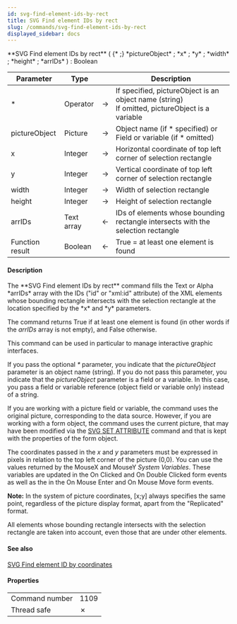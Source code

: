 ```yaml
---
id: svg-find-element-ids-by-rect
title: SVG Find element IDs by rect
slug: /commands/svg-find-element-ids-by-rect
displayed_sidebar: docs
---
```


<!--REF #_command_.SVG Find element IDs by rect.Syntax-->**SVG Find element IDs by rect** ( {* ;} *pictureObject* ; *x* ; *y* ; *width* ; *height* ; *arrIDs* ) : Boolean<!-- END REF-->
<!--REF #_command_.SVG Find element IDs by rect.Params-->
| Parameter | Type |  | Description |
| --- | --- | --- | --- |
| * | Operator | &#8594;  | If specified, pictureObject is an object name (string) <br/>If omitted, pictureObject is a variable |
| pictureObject | Picture | &#8594;  | Object name (if * specified) or <br/>Field or variable (if * omitted) |
| x | Integer | &#8594;  | Horizontal coordinate of top left corner of selection rectangle |
| y | Integer | &#8594;  | Vertical coordinate of top left corner of selection rectangle |
| width | Integer | &#8594;  | Width of selection rectangle |
| height | Integer | &#8594;  | Height of selection rectangle |
| arrIDs | Text array | &#8592; | IDs of elements whose bounding rectangle intersects with the selection rectangle |
| Function result | Boolean | &#8592; | True = at least one element is found |

<!-- END REF-->

#### Description 

<!--REF #_command_.SVG Find element IDs by rect.Summary-->The **SVG Find element IDs by rect** command fills the Text or Alpha *arrIDs* array with the IDs ("id" or "xml:id" attribute) of the XML elements whose bounding rectangle intersects with the selection rectangle at the location specified by the *x* and *y* parameters.<!-- END REF-->

The command returns True if at least one element is found (in other words if the *arrIDs* array is not empty), and False otherwise. 

This command can be used in particular to manage interactive graphic interfaces. 

If you pass the optional *\** parameter, you indicate that the *pictureObject* parameter is an object name (string). If you do not pass this parameter, you indicate that the *pictureObject* parameter is a field or a variable. In this case, you pass a field or variable reference (object field or variable only) instead of a string. 

If you are working with a picture field or variable, the command uses the original picture, corresponding to the data source. However, if you are working with a form object, the command uses the current picture, that may have been modified via the [SVG SET ATTRIBUTE](svg-set-attribute.md) command and that is kept with the properties of the form object.

The coordinates passed in the *x* and *y* parameters must be expressed in pixels in relation to the top left corner of the picture (0,0). You can use the values returned by the MouseX and MouseY *System Variables*. These variables are updated in the On Clicked and On Double Clicked form events as well as the in the On Mouse Enter and On Mouse Move form events. 

**Note:** In the system of picture coordinates, \[x;y\] always specifies the same point, regardless of the picture display format, apart from the "Replicated" format. 

All elements whose bounding rectangle intersects with the selection rectangle are taken into account, even those that are under other elements.

#### See also 

[SVG Find element ID by coordinates](svg-find-element-id-by-coordinates.md)  

#### Properties

|  |  |
| --- | --- |
| Command number | 1109 |
| Thread safe | &cross; |


